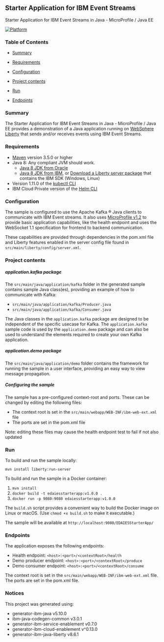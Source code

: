 ## Starter Application for IBM Event Streams
Starter Application for IBM Event Streams in Java - MicroProfile / Java EE

[![Platform](https://img.shields.io/badge/platform-java-lightgrey.svg?style=flat)](https://www.ibm.com/developerworks/learn/java/)

### Table of Contents
* [Summary](#summary)
* [Requirements](#requirements)
* [Configuration](#configuration)
* [Project contents](#project-contents)
* [Run](#run)

* [Endpoints](#endpoints)

### Summary

The Starter Application for IBM Event Streams in Java - MicroProfile / Java EE provides a demonstration of a Java application running on [WebSphere Liberty](https://developer.ibm.com/wasdev/) that sends and/or receives events using IBM Event Streams.

### Requirements
* [Maven](https://maven.apache.org/install.html) version 3.5.0 or higher
* Java 8: Any compliant JVM should work.
  * [Java 8 JDK from Oracle](http://www.oracle.com/technetwork/java/javase/downloads/index.html)
  * [Java 8 JDK from IBM](http://www.ibm.com/developerworks/java/jdk/),
    or [Download a Liberty server package](https://developer.ibm.com/wasdev/downloads/#asset/runtimes-webprofile7-ibm-java)
    that contains the IBM SDK (Windows, Linux)
* Version 1.11.0 of the [kubectl CLI](https://www.ibm.com/support/knowledgecenter/SSBS6K_3.1.0/manage_cluster/cfc_cli.html)
* IBM Cloud Private version of the [Helm CLI](https://www.ibm.com/support/knowledgecenter/SSBS6K_3.1.0/app_center/create_helm_cli.html)

### Configuration
The sample is configured to use the Apache Kafka ® Java clients to communicate with IBM Event streams. It also uses [MicroProfile v1.2](https://microprofile.io/2017/10/03/eclipse-microprofile-1-2-is-now-available) to provide basic application capabilities, like the health endpoint and uses the WebSocket 1.1 specification for frontend to backend communication.

These capabilities are provided through dependencies in the pom.xml file and Liberty features enabled in the server config file found in `src/main/liberty/config/server.xml`.

### Project contents

##### application.kafka package

The `src/main/java/application/kafka` folder in the generated sample contains sample Java class(es), providing an example of how to communicate with Kafka:
* `src/main/java/application/kafka/Producer.java`
* `src/main/java/application/kafka/Consumer.java`

The Java classes in the `application.kafka` package are designed to be independent of the specific usecase for Kafka. The `application.kafka` sample code is used by the `application.demo` package and can also be used to understand the elements required to create your own Kafka application.

##### application.demo package

The `src/main/java/application/demo` folder contains the framework for running the sample in a user interface, providing an easy way to view message propagation.

##### Configuring the sample
The sample has a pre-configured context-root and ports. These can be changed by editing the following files:

* The context root is set in the `src/main/webapp/WEB-INF/ibm-web-ext.xml` file
* The ports are set in the pom.xml file


Note: editing these files may cause the health endpoint test to fail if not also updated
### Run

To build and run the sample locally:

`mvn install liberty:run-server`

To build and run the sample in a Docker container:
1. `mvn install`
1. `docker build -t edaiesstarterapp:v1.0.0 .`
1. `docker run -p 9080:9080 edaiesstarterapp:v1.0.0`

The `build.sh` script provides a convenient way to build the Docker image on Linux or macOS. (Use `chmod +x build.sh` to make it executable.)

The sample will be available at `http://localhost:9080/EDAIESStarterApp/`
### Endpoints

The application exposes the following endpoints:
* Health endpoint: `<host>:<port>/<contextRoot>/health`
* Demo producer endpoint: `<host>:<port>/<contextRoot>/produce`
* Demo consumer endpoint: `<host>:<port>/<contextRoot>/consume`

The context root is set in the `src/main/webapp/WEB-INF/ibm-web-ext.xml` file. The ports are set in the pom.xml file.

### Notices

This project was generated using:
* generator-ibm-java v5.10.0
* ibm-java-codegen-common v3.0.1
* generator-ibm-service-enablement v0.7.0
* generator-ibm-cloud-enablement v^0.13.0
* generator-ibm-java-liberty v8.6.1
